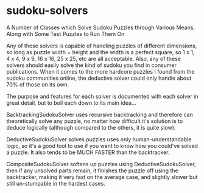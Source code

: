 # sudoku-solvers
A Number of Classes which Solve Sudoku Puzzles through Various Means, 
Along with Some Test Puzzles to Run Them On

Any of these solvers is capable of handling puzzles of different dimensions, so long as puzzle width = height
and the width is a perfect square, so 1 x 1, 4 x 4, 9 x 9, 16 x 16, 25 x 25, etc are all acceptable.
Also, any of these solvers should easily solve the kind of sudoku you find in consumer publications.
When it comes to the more hardcore puzzles I found from the sudoku communities online, the deductive solver
could only handle about 70% of those on its own.

The purpose and features for each solver is documented with each solver in great detail,
but to boil each down to its main idea...

BacktrackingSudokuSolver uses recursive backtracking and therefore can theoretically solve any puzzle, no matter how difficult it's solution is to deduce logically (although compared to the others, it is quite slow).

DeductiveSudokuSolver solves puzzles uses only human-understandable logic, so it's a good tool to use if you want to know how you could've solved a puzzle. It also tends to be MUCH FASTER than the backtracker.

CompositeSudokuSolver softens up puzzles using DeductiveSudokuSolver, then if any unsolved parts remain, it finishes the puzzle off using the backtracker, making it very fast on the average case, and slightly slower but still un-stumpable in the hardest cases.
